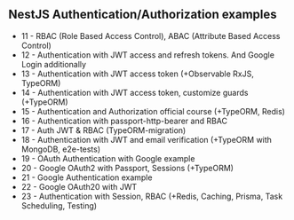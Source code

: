 ## NestJS Authentication/Authorization examples

- 11 - RBAC (Role Based Access Control), ABAC (Attribute Based Access Control)
- 12 - Authentication with JWT access and refresh tokens. And Google Login additionally
- 13 - Authentication with JWT access token (+Observable RxJS, TypeORM)
- 14 - Authentication with JWT access token, customize guards (+TypeORM)
- 15 - Authentication and Authorization official course (+TypeORM, Redis)
- 16 - Authentication with passport-http-bearer and RBAC
- 17 - Auth JWT & RBAC (TypeORM-migration)
- 18 - Authentication with JWT and email verification (+TypeORM with MongoDB, e2e-tests)
- 19 - OAuth Authentication with Google example
- 20 - Google OAuth2 with Passport, Sessions (+TypeORM)
- 21 - Google Authentication example
- 22 - Google OAuth20 with JWT
- 23 - Authentication with Session, RBAC (+Redis, Caching, Prisma, Task Scheduling, Testing)
